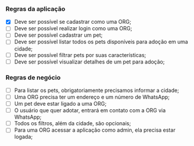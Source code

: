 ### Regras da aplicação

- [x] Deve ser possível se cadastrar como uma ORG;
- [ ] Deve ser possível realizar login como uma ORG;
- [ ] Deve ser possível cadastrar um pet;
- [ ] Deve ser possível listar todos os pets disponíveis para adoção em uma cidade;
- [ ] Deve ser possível filtrar pets por suas características;
- [ ] Deve ser possível visualizar detalhes de um pet para adoção;

### Regras de negócio

- [ ] Para listar os pets, obrigatoriamente precisamos informar a cidade;
- [ ] Uma ORG precisa ter um endereço e um número de WhatsApp;
- [ ] Um pet deve estar ligado a uma ORG;
- [ ] O usuário que quer adotar, entrará em contato com a ORG via WhatsApp;
- [ ] Todos os filtros, além da cidade, são opcionais;
- [ ] Para uma ORG acessar a aplicação como admin, ela precisa estar logada;